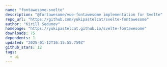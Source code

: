 ```yaml
---
name: "fontawesome-svelte"
description: "@fortawesome/vue-fontawesome implementation for Svelte"
repo_url: "https://github.com/yukipastelcat/svelte-fontawesome"
author: "Kirill Sedunov"
homepage: "https://yukipastelcat.github.io/svelte-fontawesome"
downloads: 75
dependents: 1
updated: "2025-01-12T16:15:55.759Z"
github_stars: 12
tags: 
  - ui
---
```

